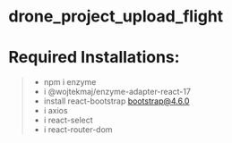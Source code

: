 # drone_project_upload_flight
# Required Installations:
> - npm i enzyme
> - i @wojtekmaj/enzyme-adapter-react-17
> - install react-bootstrap bootstrap@4.6.0
> - i axios
> - i react-select
> - i react-router-dom
